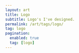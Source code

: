 ```yaml
---
layout: art
title: Logo
subtitle: Logo's I've designed.
permalink: /art/tags/logo/
tag: logo
pagination:
  enabled: true
  tag: [logo]
---
```

